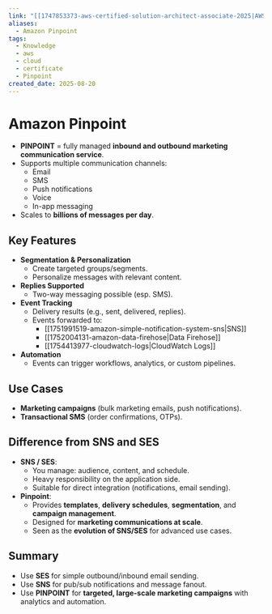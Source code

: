 ```yaml
---
link: "[[1747853373-aws-certified-solution-architect-associate-2025|AWS Certified Solution Architect Associate 2025]]"
aliases:
  - Amazon Pinpoint
tags:
  - Knowledge
  - aws
  - cloud
  - certificate
  - Pinpoint
created_date: 2025-08-20
---
```

# Amazon Pinpoint

- **PINPOINT** = fully managed **inbound and outbound marketing communication service**.  
- Supports multiple communication channels:
	- Email  
	- SMS  
	- Push notifications  
	- Voice  
	- In-app messaging  
- Scales to **billions of messages per day**.

## Key Features
- **Segmentation & Personalization**  
  - Create targeted groups/segments.  
  - Personalize messages with relevant content.  
- **Replies Supported**  
  - Two-way messaging possible (esp. SMS).  
- **Event Tracking**  
  - Delivery results (e.g., sent, delivered, replies).  
  - Events forwarded to:
    - [[1751991519-amazon-simple-notification-system-sns|SNS]]
    - [[1752004131-amazon-data-firehose|Data Firehose]]
    - [[1754413977-cloudwatch-logs|CloudWatch Logs]]
- **Automation**  
  - Events can trigger workflows, analytics, or custom pipelines.

## Use Cases
- **Marketing campaigns** (bulk marketing emails, push notifications).  
- **Transactional SMS** (order confirmations, OTPs).  

## Difference from SNS and SES
- **SNS / SES**:
  - You manage: audience, content, and schedule.  
  - Heavy responsibility on the application side.  
  - Suitable for direct integration (notifications, email sending).  
- **Pinpoint**:
  - Provides **templates**, **delivery schedules**, **segmentation**, and **campaign management**.  
  - Designed for **marketing communications at scale**.  
  - Seen as the **evolution of SNS/SES** for advanced use cases.  

## Summary
- Use **SES** for simple outbound/inbound email sending.  
- Use **SNS** for pub/sub notifications and message fanout.  
- Use **PINPOINT** for **targeted, large-scale marketing campaigns** with analytics and automation.  

